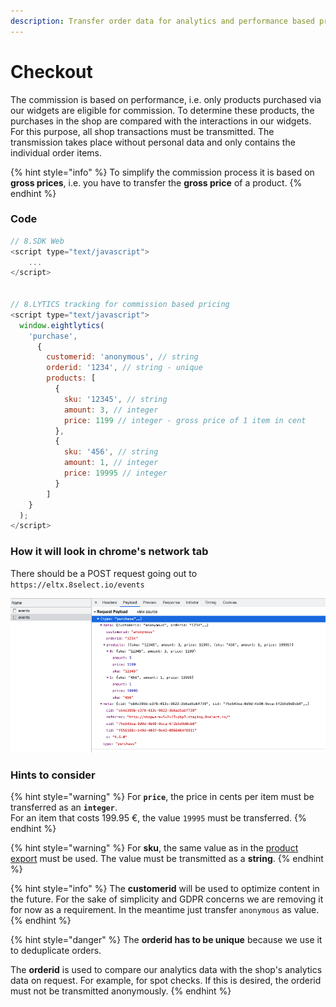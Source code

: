 ```yaml
---
description: Transfer order data for analytics and performance based pricing
---
```


# Checkout

The commission is based on performance, i.e. only products purchased via our widgets are eligible for commission. To determine these products, the purchases in the shop are compared with the interactions in our widgets. For this purpose, all shop transactions must be transmitted. The transmission takes place without personal data and only contains the individual order items.

{% hint style="info" %}
To simplify the commission process it is based on **gross prices**, i.e. you have to transfer the **gross price** of a product.
{% endhint %}

### Code

```javascript
// 8.SDK Web
<script type="text/javascript">
    ...
</script>


// 8.LYTICS tracking for commission based pricing
<script type="text/javascript">
  window.eightlytics(
    'purchase',
      {
        customerid: 'anonymous', // string
        orderid: '1234', // string - unique
        products: [
          {
            sku: '12345', // string
            amount: 3, // integer
            price: 1199 // integer - gross price of 1 item in cent
          },
          {
            sku: '456', // string
            amount: 1, // integer
            price: 19995 // integer
          }
        ]
    }  
  );
</script>
```

### How it will look in chrome's network tab

There should be a POST request going out to `https://eltx.8select.io/events`

![](../.gitbook/assets/8SELECT-checkout-network-tab.png)

### Hints to consider

{% hint style="warning" %}
For **`price`**, the price in cents per item must be transferred as an **`integer`**.\
For an item that costs 199.95 €, the value `19995` must be transferred.&#x20;
{% endhint %}

{% hint style="warning" %}
For **sku**, the same value as in the [product export](../produktdaten-uebermitteln/stammdaten/details.md#sku-sku) must be used. The value must be transmitted as a **string**.
{% endhint %}

{% hint style="info" %}
The **customerid** will be used to optimize content in the future. For the sake of simplicity and GDPR concerns we are removing it for now as a requirement. In the meantime just transfer `anonymous` as value.
{% endhint %}

{% hint style="danger" %}
The **orderid has to be unique** because we use it to deduplicate orders.

The **orderid** is used to compare our analytics data with the shop's analytics data on request. For example, for spot checks. If this is desired, the orderid must not be transmitted anonymously.
{% endhint %}
